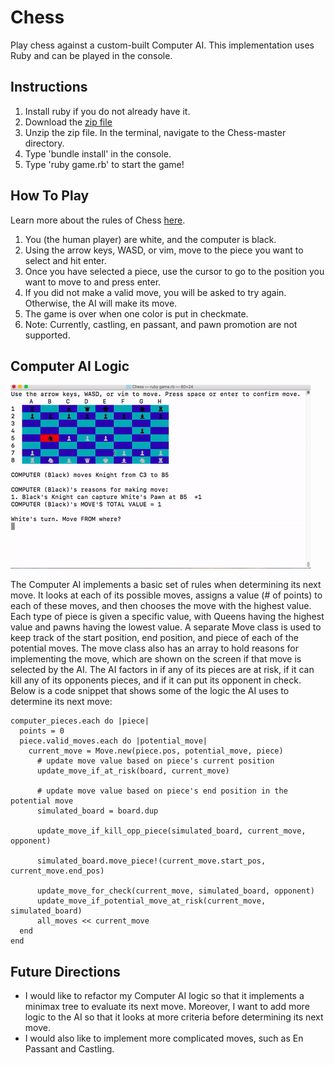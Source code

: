 # Chess

Play chess against a custom-built Computer AI. This implementation uses Ruby and can be played in the console.

## Instructions

1. Install ruby if you do not already have it.
2. Download the [zip file](https://github.com/RonKew28/Chess/archive/master.zip)
3. Unzip the zip file. In the terminal, navigate to the Chess-master directory.
4. Type 'bundle install' in the console.
5. Type 'ruby game.rb' to start the game!

## How To Play

Learn more about the rules of Chess [here](https://en.wikipedia.org/wiki/Chess).

1. You (the human player) are white, and the computer is black.
2. Using the arrow keys, WASD, or vim, move to the piece you want to select and hit enter.
3. Once you have selected a piece, use the cursor to go to the position you want to move to and press enter.
4. If you did not make a valid move, you will be asked to try again. Otherwise, the AI will make its move.
5. The game is over when one color is put in checkmate.
6. Note: Currently, castling, en passant, and pawn promotion are not supported.


## Computer AI Logic

![ChessAIDemo](assets/chess_AI_demo.gif)

The Computer AI implements a basic set of rules when determining its next move. It looks at each of its possible moves, assigns a value (# of points) to each of these moves, and then chooses the move with the highest value. Each type of piece is given a specific value, with Queens having the highest value and pawns having the lowest value. A separate Move class is used to keep track of the start position, end position, and piece of each of the potential moves. The move class also has an array to hold reasons for implementing the move, which are shown on the screen if that move is selected by the AI.  The AI factors in if any of its pieces are at risk, if it can kill any of its opponents pieces, and if it can put its opponent in check. Below is a code snippet that shows some of the logic the AI uses to determine its next move:

```
computer_pieces.each do |piece|
  points = 0
  piece.valid_moves.each do |potential_move|
    current_move = Move.new(piece.pos, potential_move, piece)
      # update move value based on piece's current position
      update_move_if_at_risk(board, current_move)

      # update move value based on piece's end position in the potential move
      simulated_board = board.dup

      update_move_if_kill_opp_piece(simulated_board, current_move, opponent)

      simulated_board.move_piece!(current_move.start_pos, current_move.end_pos)

      update_move_for_check(current_move, simulated_board, opponent)
      update_move_if_potential_move_at_risk(current_move, simulated_board)
      all_moves << current_move
  end
end

```

## Future Directions

- I would like to refactor my Computer AI logic so that it implements a minimax tree to evaluate its next move. Moreover, I want to
add more logic to the AI so that it looks at more criteria before determining its next move.
- I would also like to implement more complicated moves, such as En Passant and Castling.

